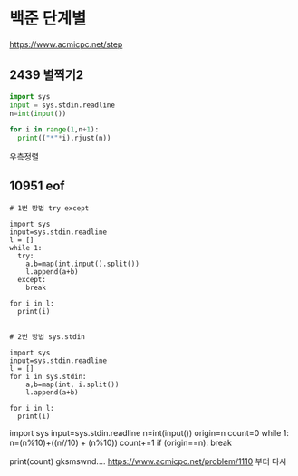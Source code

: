 # 백준 단계별 
https://www.acmicpc.net/step


## 2439 별찍기2

```py
import sys
input = sys.stdin.readline
n=int(input())

for i in range(1,n+1):
  print(("*"*i).rjust(n))
```
우측정렬



## 10951 eof

```
# 1번 방법 try except

import sys
input=sys.stdin.readline
l = []
while 1:
  try:
    a,b=map(int,input().split())
    l.append(a+b)
  except:
    break

for i in l:
  print(i)


# 2번 방법 sys.stdin

import sys
input=sys.stdin.readline
l = []
for i in sys.stdin:
    a,b=map(int, i.split())
    l.append(a+b)

for i in l:
  print(i)
```


import sys
input=sys.stdin.readline
n=int(input())
origin=n
count=0
while 1:
  n=(n%10)+((n//10) + (n%10))
  count+=1
  if (origin==n):
    break

print(count)
gksmswnd....
https://www.acmicpc.net/problem/1110
부터 다시

